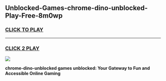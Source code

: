 
## Unblocked-Games-chrome-dino-unblocked-Play-Free-8m0wp
<h3>
<a href="https://premium76.site?title=chrome-dino-unblocked&ref=20M">CLICK TO PLAY</a></h3>
<hr>

<h3>
<a href="https://premium76.site?title=chrome-dino-unblocked&ref=20M">CLICK 2 PLAY</a>
  
</h3>

<a href="https://premium76.site?title=chrome-dino-unblocked&ref=19M"><img src="https://clearcache.store/games.png"></a>


**chrome-dino-unblocked games unblocked: Your Gateway to Fun and Accessible Online Gaming**
